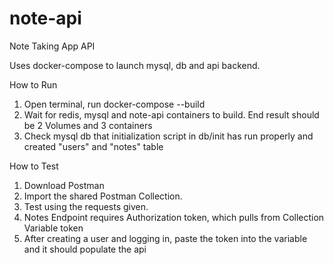 # note-api
Note Taking App API

Uses docker-compose to launch mysql, db and api backend.

How to Run
1) Open terminal, run docker-compose --build
2) Wait for redis, mysql and note-api containers to build. End result should be 2 Volumes and 3 containers
3) Check mysql db that initialization script in db/init has run properly and created "users" and "notes" table

How to Test
1) Download Postman
2) Import the shared Postman Collection.
3) Test using the requests given.
4) Notes Endpoint requires Authorization token, which pulls from Collection Variable token
5) After creating a user and logging in, paste the token into the variable and it should populate the api